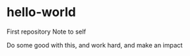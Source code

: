 # hello-world
First repository
Note to self

Do some good with this, and work hard, and make an impact
